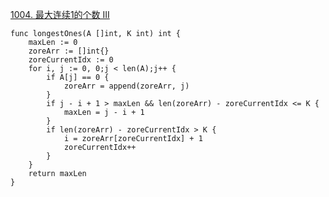 [1004. 最大连续1的个数 III](https://leetcode-cn.com/problems/max-consecutive-ones-iii/)
```golang
func longestOnes(A []int, K int) int {
    maxLen := 0
    zoreArr := []int{}
    zoreCurrentIdx := 0
    for i, j := 0, 0;j < len(A);j++ {
        if A[j] == 0 {
            zoreArr = append(zoreArr, j)
        }
        if j - i + 1 > maxLen && len(zoreArr) - zoreCurrentIdx <= K {
            maxLen = j - i + 1
        }
        if len(zoreArr) - zoreCurrentIdx > K {
            i = zoreArr[zoreCurrentIdx] + 1
            zoreCurrentIdx++
        }
    }
    return maxLen
}
```
